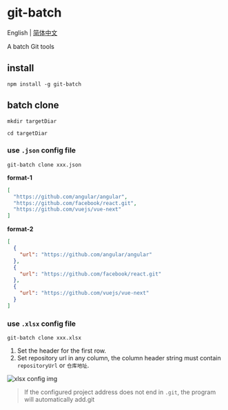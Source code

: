 # git-batch

English | [简体中文](./doc/cndoc.md)

A batch Git tools

## install

```shell
npm install -g git-batch
```

## batch clone

```shell
mkdir targetDiar

cd targetDiar
```


### use `.json` config file
```shell
git-batch clone xxx.json
```

**format-1**  

```json
[
  "https://github.com/angular/angular",
  "https://github.com/facebook/react.git",
  "https://github.com/vuejs/vue-next"
]
```

**format-2**  

```json
[
  {
    "url": "https://github.com/angular/angular"
  },
  {
    "url": "https://github.com/facebook/react.git"
  },
  {
    "url": "https://github.com/vuejs/vue-next"
  }
]
```

### use `.xlsx` config file
```shell
git-batch clone xxx.xlsx
```
1. Set the header for the first row.
2. Set repository url in any column, the column header string must contain `repositoryUrl` or `仓库地址`.

![xlsx config img](./xlsxconfig.png)

> If the configured project address does not end in `.git`, the program will automatically add.git
